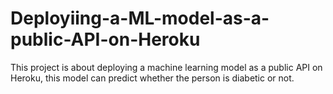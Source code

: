 # Deployiing-a-ML-model-as-a-public-API-on-Heroku
This project is about deploying a machine learning model as a public API on Heroku, this model can predict whether the person is diabetic or not.

